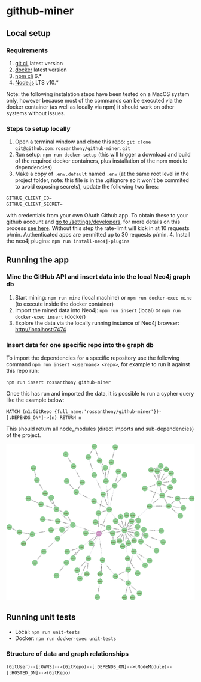 # github-miner

## Local setup

### Requirements

1. [git cli](https://git-scm.com/book/en/v2/Getting-Started-Installing-Git) latest version
2. [docker](https://docs.docker.com/docker-for-mac/install/) latest version
3. [npm cli](https://www.npmjs.com/get-npm) 6.*
4. [Node.js](https://nodejs.org/en/download/) LTS v10.*

Note: the following instalation steps have been tested on a MacOS system only, however because most of the commands can be executed via the docker container (as well as locally via npm) it should work on other systems without issues.

### Steps to setup locally

1. Open a terminal window and clone this repo: `git clone git@github.com:rossanthony/github-miner.git`
2. Run setup: `npm run docker-setup` (this will trigger a download and build of the required docker containers, plus installation of the npm module dependencies)
3. Make a copy of `.env.default` named `.env` (at the same root level in the project folder, note: this file is in the .gitignore so it won't be commited to avoid exposing secrets), update the following two lines: 
```
GITHUB_CLIENT_ID=
GITHUB_CLIENT_SECRET=
```
with credentials from your own OAuth Github app. To obtain these to your github account and [go to /settings/developers](https://github.com/settings/developers), for more details on this process [see here](https://developer.github.com/apps/building-oauth-apps/creating-an-oauth-app/). Without this step the rate-limit will kick in at 10 requests p/min. Authenticated apps are permitted up to 30 requests p/min.
4. Install the neo4j plugins: `npm run install-neo4j-plugins`

## Running the app

### Mine the GitHub API and insert data into the local Neo4j graph db

1. Start mining: `npm run mine` (local machine) or `npm run docker-exec mine` (to execute inside the docker container)
2. Import the mined data into Neo4j: `npm run insert` (local) or `npm run docker-exec insert` (docker)
3. Explore the data via the locally running instance of Neo4j browser: [http://localhost:7474](http://localhost:7474)

### Insert data for one specific repo into the graph db

To import the dependencies for a specific repository use the following command `npm run insert <username> <repo>`, for example to run it against this repo run:
```
npm run insert rossanthony github-miner
```
Once this has run and imported the data, it is possible to run a cypher query like the example below:
```
MATCH (n1:GitRepo {full_name:'rossanthony/github-miner'})-[:DEPENDS_ON*]->(n) RETURN n
```
This should return all node_modules (direct imports and sub-dependencies) of the project.

![Dependency graph for github-miner](/analysis/github-miner-graph.png)

## Running unit tests

- Local: `npm run unit-tests`
- Docker: `npm run docker-exec unit-tests`

### Structure of data and graph relationships

```
(GitUser)--[:OWNS]-->(GitRepo)--[:DEPENDS_ON]-->(NodeModule)--[:HOSTED_ON]-->(GitRepo)
```
